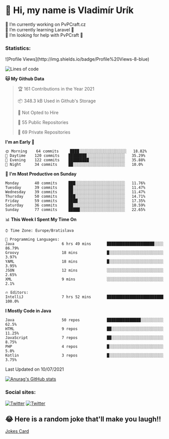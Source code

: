 <h1> 👋 Hi, my name is Vladimír Urík</h1>
<p>
 🔭 I’m currently working on PvPCraft.cz<br>
 🌱 I’m currently learning Laravel 💙<br>
 🤔 I’m looking for help with PvPCraft 💝<br>
</p>
<h3>Statistics:</h3>
<!--START_SECTION:waka-->
![Profile Views](http://img.shields.io/badge/Profile%20Views-8-blue)

![Lines of code](https://img.shields.io/badge/From%20Hello%20World%20I%27ve%20Written-4.6%20million%20lines%20of%20code-blue)

**🐱 My Github Data** 

> 🏆 161 Contributions in the Year 2021
 > 
> 📦 348.3 kB Used in Github's Storage 
 > 
> 🚫 Not Opted to Hire
 > 
> 📜 55 Public Repositories 
 > 
> 🔑 69 Private Repositories  
 > 
**I'm an Early 🐤** 

```text
🌞 Morning    64 commits     ████░░░░░░░░░░░░░░░░░░░░░   18.82% 
🌆 Daytime    120 commits    ████████░░░░░░░░░░░░░░░░░   35.29% 
🌃 Evening    122 commits    █████████░░░░░░░░░░░░░░░░   35.88% 
🌙 Night      34 commits     ██░░░░░░░░░░░░░░░░░░░░░░░   10.0%

```
📅 **I'm Most Productive on Sunday** 

```text
Monday       40 commits     ███░░░░░░░░░░░░░░░░░░░░░░   11.76% 
Tuesday      39 commits     ██░░░░░░░░░░░░░░░░░░░░░░░   11.47% 
Wednesday    39 commits     ██░░░░░░░░░░░░░░░░░░░░░░░   11.47% 
Thursday     50 commits     ███░░░░░░░░░░░░░░░░░░░░░░   14.71% 
Friday       59 commits     ████░░░░░░░░░░░░░░░░░░░░░   17.35% 
Saturday     36 commits     ██░░░░░░░░░░░░░░░░░░░░░░░   10.59% 
Sunday       77 commits     █████░░░░░░░░░░░░░░░░░░░░   22.65%

```


📊 **This Week I Spent My Time On** 

```text
⌚︎ Time Zone: Europe/Bratislava

💬 Programming Languages: 
Java                     6 hrs 49 mins       █████████████████████░░░░   86.79% 
Groovy                   18 mins             █░░░░░░░░░░░░░░░░░░░░░░░░   3.97% 
YAML                     18 mins             █░░░░░░░░░░░░░░░░░░░░░░░░   3.95% 
JSON                     12 mins             ░░░░░░░░░░░░░░░░░░░░░░░░░   2.65% 
XML                      9 mins              ░░░░░░░░░░░░░░░░░░░░░░░░░   2.1%

🔥 Editors: 
IntelliJ                 7 hrs 52 mins       █████████████████████████   100.0%

```

**I Mostly Code in Java** 

```text
Java                     50 repos            ███████████████░░░░░░░░░░   62.5% 
HTML                     9 repos             ██░░░░░░░░░░░░░░░░░░░░░░░   11.25% 
JavaScript               7 repos             ██░░░░░░░░░░░░░░░░░░░░░░░   8.75% 
PHP                      4 repos             █░░░░░░░░░░░░░░░░░░░░░░░░   5.0% 
Kotlin                   3 repos             █░░░░░░░░░░░░░░░░░░░░░░░░   3.75%

```



 Last Updated on 10/07/2021
<!--END_SECTION:waka-->

[![Anurag's GitHub stats](https://github-readme-stats.vercel.app/api?username=vladimir-urik)](https://github.com/anuraghazra/github-readme-stats)

<h3>Social sites:</h3>
<p><a href="https://twitter.com/GGGEDR" target="_blank"><img alt="Twitter" src="https://img.shields.io/badge/twitter-%231DA1F2.svg?&style=for-the-badge&logo=twitter&logoColor=white" /></a> <a href="https://www.reddit.com/user/GGGEDR" target="_blank"><img alt="Twitter" src="https://img.shields.io/badge/reddit-%23FE6262.svg?&style=for-the-badge&logo=reddit&logoColor=white" /></a>
</p>

## 😂 Here is a random joke that'll make you laugh!!
[Jokes Card](https://readme-jokes.vercel.app/api)

